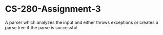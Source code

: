 # CS-280-Assignment-3
A parser which analyzes the input and either throws exceptions or creates a parse tree if the parse is successful.
